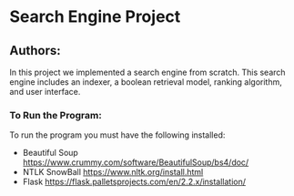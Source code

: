 # Search Engine Project
## Authors: 

In this project we implemented a search engine from scratch. This search engine includes
an indexer, a boolean retrieval model, ranking algorithm, and user interface.

### To Run the Program:
To run the program you must have the following installed:
* Beautiful Soup https://www.crummy.com/software/BeautifulSoup/bs4/doc/
* NTLK SnowBall https://www.nltk.org/install.html 
* Flask https://flask.palletsprojects.com/en/2.2.x/installation/